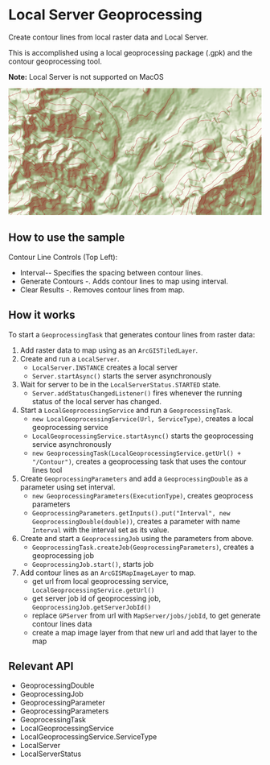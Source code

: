 # Local Server Geoprocessing

Create contour lines from local raster data and Local Server.

This is accomplished using a local geoprocessing package (.gpk) and the contour geoprocessing tool.

**Note:** Local Server is not supported on MacOS

![](LocalServerGeoprocessing.png)

## How to use the sample

Contour Line Controls (Top Left):
* Interval-- Specifies the spacing between contour lines.
* Generate Contours -. Adds contour lines to map using interval.
* Clear Results -. Removes contour lines from map.

## How it works

To start a `GeoprocessingTask` that generates contour lines from raster data:

1. Add raster data to map using as an `ArcGISTiledLayer`.
2. Create and run a `LocalServer`.
    * `LocalServer.INSTANCE` creates a local server
    * `Server.startAsync()` starts the server asynchronously
3. Wait for server to be in the `LocalServerStatus.STARTED` state.
    * `Server.addStatusChangedListener()` fires whenever the running status of the local server has changed.
4. Start a `LocalGeoprocessingService` and run a `GeoprocessingTask`.
    * `new LocalGeoprocessingService(Url, ServiceType)`, creates a local geoprocessing service
    * `LocalGeoprocessingService.startAsync()` starts the geoprocessing service asynchronously
    * `new GeoprocessingTask(LocalGeoprocessingService.getUrl() + "/Contour")`, creates a geoprocessing task that uses the contour lines tool
5. Create `GeoprocessingParameters` and add a `GeoprocessingDouble` as a parameter using set interval.
    * `new GeoprocessingParameters(ExecutionType)`, creates geoprocess parameters
    * `GeoprocessingParameters.getInputs().put("Interval", new GeoprocessingDouble(double))`, creates a parameter with name `Interval` with the interval set as its value.
6. Create and start a `GeoprocessingJob` using the parameters from above.
    * `GeoprocessingTask.createJob(GeoprocessingParameters)`, creates a geoprocessing job
    * `GeoprocessingJob.start()`, starts job
7. Add contour lines as an `ArcGISMapImageLayer` to map.
    * get url from local geoprocessing service, `LocalGeoprocessingService.getUrl()`
    * get server job id of geoprocessing job, `GeoprocessingJob.getServerJobId()`
    * replace `GPServer` from url with `MapServer/jobs/jobId`, to get generate contour lines data
    * create a map image layer from that new url and add that layer to the map

## Relevant API

* GeoprocessingDouble
* GeoprocessingJob
* GeoprocessingParameter
* GeoprocessingParameters
* GeoprocessingTask
* LocalGeoprocessingService
* LocalGeoprocessingService.ServiceType
* LocalServer
* LocalServerStatus
